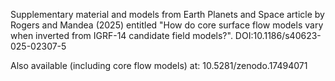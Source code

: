 Supplementary material and models from Earth Planets and Space article by Rogers and Mandea (2025) entitled "How do core surface flow models vary when inverted from IGRF-14 candidate field models?". DOI:10.1186/s40623-025-02307-5

Also available (including core flow models) at: 10.5281/zenodo.17494071
